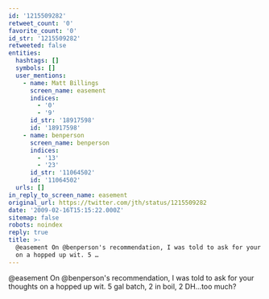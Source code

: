 ```yaml
---
id: '1215509282'
retweet_count: '0'
favorite_count: '0'
id_str: '1215509282'
retweeted: false
entities:
  hashtags: []
  symbols: []
  user_mentions:
    - name: Matt Billings
      screen_name: easement
      indices:
        - '0'
        - '9'
      id_str: '18917598'
      id: '18917598'
    - name: benperson
      screen_name: benperson
      indices:
        - '13'
        - '23'
      id_str: '11064502'
      id: '11064502'
  urls: []
in_reply_to_screen_name: easement
original_url: https://twitter.com/jth/status/1215509282
date: '2009-02-16T15:15:22.000Z'
sitemap: false
robots: noindex
reply: true
title: >-
  @easement On @benperson's recommendation, I was told to ask for your thoughts
  on a hopped up wit. 5 …
---
```


@easement On @benperson's recommendation, I was told to ask for your thoughts on a hopped up wit. 5 gal batch, 2 in boil, 2 DH...too much?